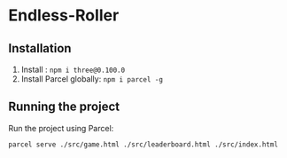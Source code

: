 # Endless-Roller

## Installation

1. Install : `npm i three@0.100.0`
2. Install Parcel globally: `npm i parcel -g`

## Running the project

Run the project using Parcel:

```bash
parcel serve ./src/game.html ./src/leaderboard.html ./src/index.html
```
